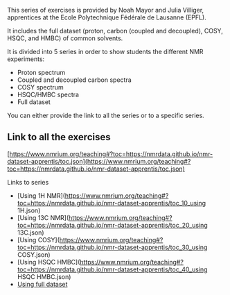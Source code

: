 This series of exercises is provided by Noah Mayor and Julia Villiger, apprentices at the Ecole Polytechnique Fédérale de Lausanne (EPFL).

It includes the full dataset (proton, carbon (coupled and decoupled), COSY, HSQC, and HMBC) of common solvents.

It is divided into 5 series in order to show students the different NMR experiments:

- Proton spectrum
- Coupled and decoupled carbon spectra
- COSY spectrum
- HSQC/HMBC spectra
- Full dataset

You can either provide the link to all the series or to a specific series.

## Link to all the exercises

[https://www.nmrium.org/teaching#?toc=https://nmrdata.github.io/nmr-dataset-apprentis/toc.json](https://www.nmrium.org/teaching#?toc=https://nmrdata.github.io/nmr-dataset-apprentis/toc.json)

Links to series

* [Using 1H NMR](https://www.nmrium.org/teaching#?toc=https://nmrdata.github.io/nmr-dataset-apprentis/toc_10_using 1H.json)
* [Using 13C NMR](https://www.nmrium.org/teaching#?toc=https://nmrdata.github.io/nmr-dataset-apprentis/toc_20_using 13C.json)
* [Using COSY](https://www.nmrium.org/teaching#?toc=https://nmrdata.github.io/nmr-dataset-apprentis/toc_30_using COSY.json)
* [Using HSQC HMBC](https://www.nmrium.org/teaching#?toc=https://nmrdata.github.io/nmr-dataset-apprentis/toc_40_using HSQC HMBC.json)
* [Using full dataset](https://www.nmrium.org/teaching#?toc=https://nmrdata.github.io/nmr-dataset-apprentis/toc_50_full.json)
